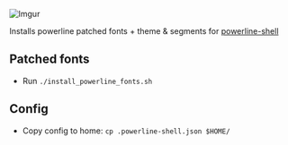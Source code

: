 ![Imgur](https://i.imgur.com/6XqcLFT.png)

Installs powerline patched fonts + theme & segments for [powerline-shell](https://github.com/b-ryan/powerline-shell)

## Patched fonts
- Run `./install_powerline_fonts.sh`

## Config
- Copy config to home: `cp .powerline-shell.json $HOME/`
